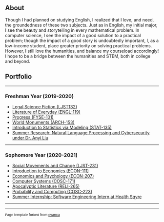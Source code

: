 ## About
 Though I had planned on studying English, I realized that I love, and need, the groundedness of these two subjects.
  Just as in English, my initial major, I see the beauty and storytelling in every mathematical problem.
  In computer science, I see the impact of a good solution to a practical problem; 
  though the impact of a good story is undoubtedly important, I, as a low-income student, place greater priority on solving practical problems.
  However, I still love the humanities, and balance my courseload accordingly! I hope to be a bridge between the humanities and STEM, both in college and beyond.
  

## Portfolio

---

### Freshman Year (2019-2020) 

- [Legal Science Fiction (LJST132)](/legal_science_fiction.md)
- [Literature of Everyday (ENGL-119)](/everyday_lit.md)
- [Progress (FYSE-101)](/progress.md)
- [World Monuments (ARCH-153)](/world_mon.md)
- [Introduction to Statistics via Modeling (STAT-135)](/stat135.md)
- [Summer Research: Natural Language Processing and Cybersecurity under Dr. Anyi Liu](/sum_1.md)

---

### Sophomore Year (2020-2021)

- [Social Movements and Change (LJST-231)](/ljst231.md)
- [Introduction to Economics (ECON-111)](/econ111.md)
- [Economics and Psychology (ECON-207)](/econ207.md)
- [Computer Systems (COSC-171)](/cosc171.md)
- [Apocalyptic Literature (RELI-265)](/reli265.md)
- [Probability and Computing (COSC-223)](/cosc223.md)
- [Summer Internship: Software Engineering Intern at Health Sqyre](/sum_2.md)

---



---
<p style="font-size:11px">Page template forked from <a href="https://github.com/evanca/quick-portfolio">evanca</a></p>
<!-- Remove above link if you don't want to attibute -->
